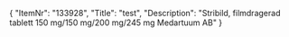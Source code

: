 {
  "ItemNr": "133928",
  "Title": "test",
  "Description": "Stribild, filmdragerad tablett 150 mg/150 mg/200 mg/245 mg Medartuum AB"
}